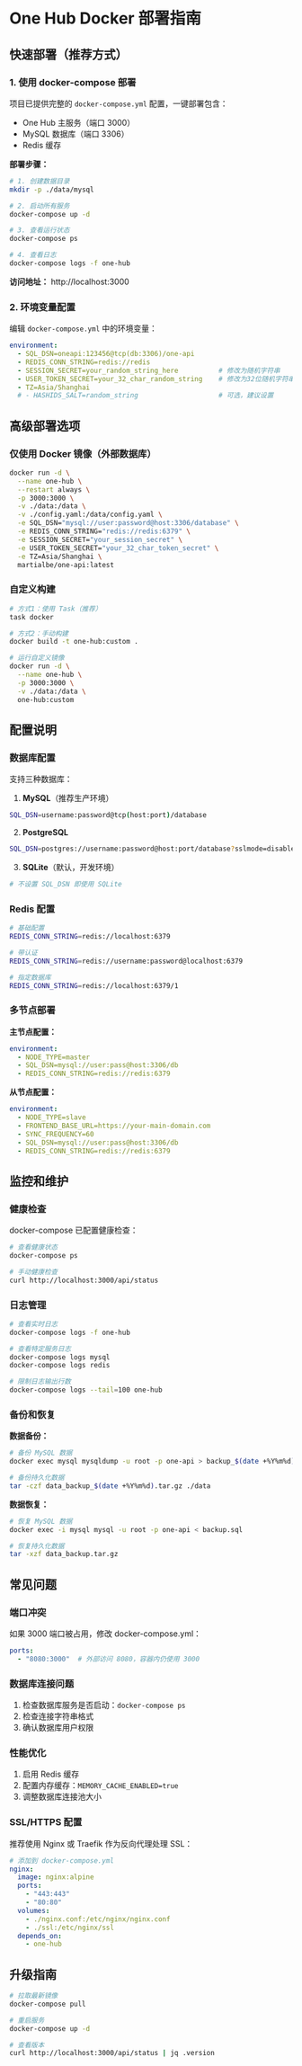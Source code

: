 # One Hub Docker 部署指南

## 快速部署（推荐方式）

### 1. 使用 docker-compose 部署

项目已提供完整的 `docker-compose.yml` 配置，一键部署包含：
- One Hub 主服务（端口 3000）
- MySQL 数据库（端口 3306）  
- Redis 缓存

**部署步骤：**

```bash
# 1. 创建数据目录
mkdir -p ./data/mysql

# 2. 启动所有服务
docker-compose up -d

# 3. 查看运行状态
docker-compose ps

# 4. 查看日志
docker-compose logs -f one-hub
```

**访问地址：** http://localhost:3000

### 2. 环境变量配置

编辑 `docker-compose.yml` 中的环境变量：

```yaml
environment:
  - SQL_DSN=oneapi:123456@tcp(db:3306)/one-api
  - REDIS_CONN_STRING=redis://redis
  - SESSION_SECRET=your_random_string_here          # 修改为随机字符串
  - USER_TOKEN_SECRET=your_32_char_random_string    # 修改为32位随机字符串
  - TZ=Asia/Shanghai
  # - HASHIDS_SALT=random_string                    # 可选，建议设置
```

## 高级部署选项

### 仅使用 Docker 镜像（外部数据库）

```bash
docker run -d \
  --name one-hub \
  --restart always \
  -p 3000:3000 \
  -v ./data:/data \
  -v ./config.yaml:/data/config.yaml \
  -e SQL_DSN="mysql://user:password@host:3306/database" \
  -e REDIS_CONN_STRING="redis://redis:6379" \
  -e SESSION_SECRET="your_session_secret" \
  -e USER_TOKEN_SECRET="your_32_char_token_secret" \
  -e TZ=Asia/Shanghai \
  martialbe/one-api:latest
```

### 自定义构建

```bash
# 方式1：使用 Task（推荐）
task docker

# 方式2：手动构建
docker build -t one-hub:custom .

# 运行自定义镜像
docker run -d \
  --name one-hub \
  -p 3000:3000 \
  -v ./data:/data \
  one-hub:custom
```

## 配置说明

### 数据库配置

支持三种数据库：

1. **MySQL**（推荐生产环境）
```bash
SQL_DSN=username:password@tcp(host:port)/database
```

2. **PostgreSQL**
```bash
SQL_DSN=postgres://username:password@host:port/database?sslmode=disable
```

3. **SQLite**（默认，开发环境）
```bash
# 不设置 SQL_DSN 即使用 SQLite
```

### Redis 配置

```bash
# 基础配置
REDIS_CONN_STRING=redis://localhost:6379

# 带认证
REDIS_CONN_STRING=redis://username:password@localhost:6379

# 指定数据库
REDIS_CONN_STRING=redis://localhost:6379/1
```

### 多节点部署

**主节点配置：**
```yaml
environment:
  - NODE_TYPE=master
  - SQL_DSN=mysql://user:pass@host:3306/db
  - REDIS_CONN_STRING=redis://redis:6379
```

**从节点配置：**
```yaml
environment:
  - NODE_TYPE=slave
  - FRONTEND_BASE_URL=https://your-main-domain.com
  - SYNC_FREQUENCY=60
  - SQL_DSN=mysql://user:pass@host:3306/db
  - REDIS_CONN_STRING=redis://redis:6379
```

## 监控和维护

### 健康检查

docker-compose 已配置健康检查：
```bash
# 查看健康状态
docker-compose ps

# 手动健康检查
curl http://localhost:3000/api/status
```

### 日志管理

```bash
# 查看实时日志
docker-compose logs -f one-hub

# 查看特定服务日志
docker-compose logs mysql
docker-compose logs redis

# 限制日志输出行数
docker-compose logs --tail=100 one-hub
```

### 备份和恢复

**数据备份：**
```bash
# 备份 MySQL 数据
docker exec mysql mysqldump -u root -p one-api > backup_$(date +%Y%m%d).sql

# 备份持久化数据
tar -czf data_backup_$(date +%Y%m%d).tar.gz ./data
```

**数据恢复：**
```bash
# 恢复 MySQL 数据
docker exec -i mysql mysql -u root -p one-api < backup.sql

# 恢复持久化数据
tar -xzf data_backup.tar.gz
```

## 常见问题

### 端口冲突
如果 3000 端口被占用，修改 docker-compose.yml：
```yaml
ports:
  - "8080:3000"  # 外部访问 8080，容器内仍使用 3000
```

### 数据库连接问题
1. 检查数据库服务是否启动：`docker-compose ps`
2. 检查连接字符串格式
3. 确认数据库用户权限

### 性能优化
1. 启用 Redis 缓存
2. 配置内存缓存：`MEMORY_CACHE_ENABLED=true`
3. 调整数据库连接池大小

### SSL/HTTPS 配置
推荐使用 Nginx 或 Traefik 作为反向代理处理 SSL：

```yaml
# 添加到 docker-compose.yml
nginx:
  image: nginx:alpine
  ports:
    - "443:443"
    - "80:80"
  volumes:
    - ./nginx.conf:/etc/nginx/nginx.conf
    - ./ssl:/etc/nginx/ssl
  depends_on:
    - one-hub
```

## 升级指南

```bash
# 拉取最新镜像
docker-compose pull

# 重启服务
docker-compose up -d

# 查看版本
curl http://localhost:3000/api/status | jq .version
```